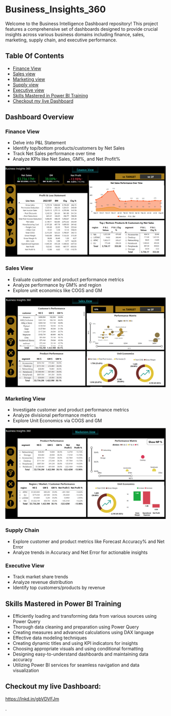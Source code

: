 # Business_Insights_360
Welcome to the Business Intelligence Dashboard repository! This project features a comprehensive set of dashboards designed to provide crucial insights across various business domains including finance, sales, marketing, supply chain, and executive performance.

## Table Of Contents
- [Finance View](#Finance-view)
- [Sales view](#Sales-view)
- [Marketing view](#Marketing-view)
- [Supply view](#Supply-view)
- [Executive view](#Executive-view)
- [Skills Mastered in Power BI Training](#Skills-Mastered-in-Power-BI-Training)
- [Checkout my live Dashboard](#Checkout-my-live-Dashboard)

## Dashboard Overview
### Finance View
- Delve into P&L Statement
- Identify top/bottom products/customers by Net Sales
- Track Net Sales performance over time          
- Analyze KPIs like Net Sales, GM%, and Net Profit%

![image alt](https://github.com/renuka251902/Business_Insights_360/blob/18e81417b2236b0a82d905c201f3ddf46f989acc/Screenshot%202025-03-01%20114135.png)

### Sales View
- Evaluate customer and product performance metrics
- Analyze performance by GM% and region
- Explore unit economics like COGS and GM

![image alt](https://github.com/renuka251902/Business_Insights_360/blob/f184e2f14b573dc7cbb29a3530b980aae686b3de/Screenshot%202025-03-01%20114153.png)

### Marketing View
- Investigate customer and product performance metrics
- Analyze divisional performance metrics
- Explore Unit Economics via COGS and GM

![image alt](https://github.com/renuka251902/Business_Insights_360/blob/aa226d785a1ef050ba9128d91af99aa3c548570d/Screenshot%202025-03-01%20145639.png)

### Supply Chain
- Explore customer and product metrics like Forecast Accuracy% and Net Error
- Analyze trends in Accuracy and Net Error for actionable insights

### Executive View
- Track market share trends
- Analyze revenue distribution
- Identify top customers/products by revenue

## Skills Mastered in Power BI Training
- Efficiently loading and transforming data from various sources using Power Query
- Thorough data cleaning and preparation using Power Query
- Creating measures and advanced calculations using DAX language
- Effective data modeling techniques
- Creating dynamic titles and using KPI indicators for insights
- Choosing appropriate visuals and using conditional formatting
- Designing easy-to-understand dashboards and maintaining data accuracy
- Utilizing Power BI services for seamless navigation and data visualization

## Checkout my live Dashboard:
   https://lnkd.in/gbVDVFJm



.
